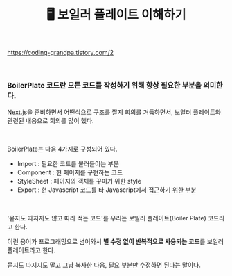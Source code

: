 # <div align="center">🖥️ 보일러 플레이트 이해하기</div>

<br>

https://coding-grandpa.tistory.com/2

<br>

### BoilerPlate 코드란 모든 코드를 작성하기 위해 항상 필요한 부분을 의미한다.

Next.js을 준비하면서 어떤식으로 구조를 짤지 회의를 거듭하면서, 보일러 플레이트와 관련된 내용으로 회의를 많이 했다.

<br>

BoilerPlate는 다음 4가지로 구성되어 있다.

- Import : 필요한 코드를 불러들이는 부분
- Component : 현 페이지를 구현하는 코드
- StyleSheet : 페이지의 객체를 꾸미기 위한 style
- Export : 현 Javascript 코드를 타 Javascript에서 접근하기 위한 부분

<br>

'묻지도 따지지도 않고 따라 적는 코드'를 우리는 보일러 플레이트(Boiler Plate) 코드라고 한다.

이런 용어가 프로그래밍으로 넘어와서 **별 수정 없이 반복적으로 사용되는 코드**를 보일러 플레이트라고 한다.

묻지도 따지지도 말고 그냥 복사한 다음, 필요 부분만 수정하면 된다는 말이다.
